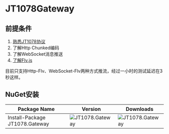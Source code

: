 ﻿# JT1078Gateway

## 前提条件

1. [熟悉JT1078协议](https://github.com/SmallChi/JT1078)
2. 了解Http Chunked编码
3. 了解WebSocket消息推送
4. [了解Flv.js](https://github.com/bilibili/flv.js)

目前只支持Http-Flv、WebSocket-Flv两种方式推流，经过一小时的测试延迟在3秒这样。

## NuGet安装

| Package Name          | Version                                            | Downloads                                           |
| --------------------- | -------------------------------------------------- | --------------------------------------------------- |
| Install-Package JT1078.Gateway | ![JT1078.Gateway](https://img.shields.io/nuget/v/JT1078.Gateway.svg) | ![JT1078.Gateway](https://img.shields.io/nuget/dt/JT1078.Gateway.svg) |

